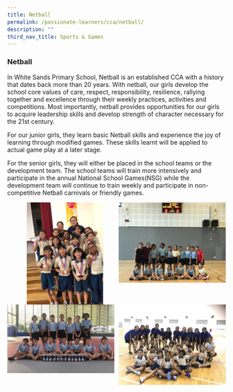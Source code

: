```yaml
---
title: Netball
permalink: /passionate-learners/cca/netball/
description: ""
third_nav_title: Sports & Games
---
```

### **Netball**
In White Sands Primary School, Netball is an established CCA with a history that dates back more than 20 years. With netball, our girls develop the school core values of care, respect, responsibility, resilience, rallying together and excellence through their weekly practices, activities and competitions. Most importantly, netball provides opportunities for our girls to acquire leadership skills and develop strength of character necessary for the 21st century.

For our junior girls, they learn basic Netball skills and experience the joy of learning through modified games. These skills learnt will be applied to actual game play at a later stage.

For the senior girls, they will either be placed in the school teams or the development team. The school teams will train more intensively and participate in the annual National School Games(NSG) while the development team will continue to train weekly and participate in non-competitive Netball carnivals or friendly games.


<img src="/images/netball2.jpg" style="width:49%" align=right>



<img src="/images/netball3.jpg" style="width:35%;margin-left:45px;" align = "left">


<br clear="left">

<img src="/images/netball5.jpg" style="width:49%" align=left>
<img src="/images/netball6.jpg" style="width:49%" align=right>

